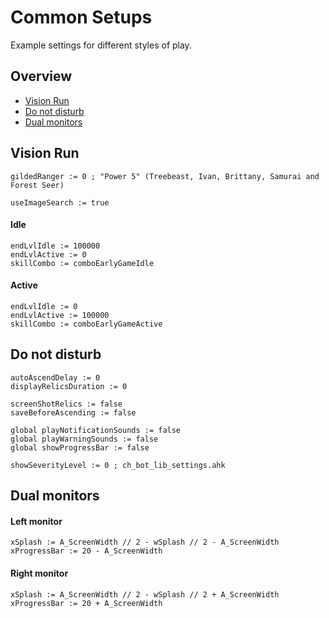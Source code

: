 # Common Setups

Example settings for different styles of play.

## Overview

* [Vision Run](#vision-run)
* [Do not disturb](#do-not-disturb)
* [Dual monitors](#dual-monitors)

## Vision Run

    gildedRanger := 0 ; "Power 5" (Treebeast, Ivan, Brittany, Samurai and Forest Seer)

    useImageSearch := true

#### Idle

    endLvlIdle := 100000
    endLvlActive := 0
    skillCombo := comboEarlyGameIdle

#### Active

    endLvlIdle := 0
    endLvlActive := 100000
    skillCombo := comboEarlyGameActive

## Do not disturb

    autoAscendDelay := 0
    displayRelicsDuration := 0

    screenShotRelics := false
    saveBeforeAscending := false

    global playNotificationSounds := false
    global playWarningSounds := false
    global showProgressBar := false

    showSeverityLevel := 0 ; ch_bot_lib_settings.ahk

## Dual monitors

#### Left monitor

    xSplash := A_ScreenWidth // 2 - wSplash // 2 - A_ScreenWidth
    xProgressBar := 20 - A_ScreenWidth

#### Right monitor

    xSplash := A_ScreenWidth // 2 - wSplash // 2 + A_ScreenWidth
    xProgressBar := 20 + A_ScreenWidth
